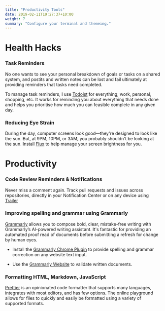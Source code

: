 ```yaml
---
title: "Productivity Tools"
date: 2019-02-11T19:27:37+10:00
weight: 7
summary: "Configure your terminal and themeing."
---
```


# Health Hacks

### Task Reminders

No one wants to see your personal breakdown of goals or tasks on a shared system, and postits and written notes can be lost and fail ultimately at providing reminders that tasks need completed.

To manage task reminders, I use [Todoist](https://todoist.com/app) for everything; work, personal, shopping, etc. It works for reminding you about everything that needs done and helps you prioritise how much you can feasible complete in any given day.

### Reducing Eye Strain

During the day, computer screens look good—they're designed to look like the sun. But, at 9PM, 10PM, or 3AM, you probably shouldn't be looking at the sun. Install [Flux](https://justgetflux.com/) to help manage your screen brightness for you.

# Productivity

### Code Review Reminders & Notifications

Never miss a comment again. Track pull requests and issues across repositories, directly in your Notification Center or on any device using [Trailer](http://ptsochantaris.github.io/trailer/)

### Improving spelling and grammar using Grammarly

[Grammarly](https://www.grammarly.com) allows you to compose bold, clear, mistake-free writing with Grammarly’s AI-powered writing assistant. It's fantastic for providing an automated proof read of documents before submitting a refresh for change by human eyes.

- Install the [Grammarly Chrome Plugin](https://chrome.google.com/webstore/detail/grammarly-for-chrome/kbfnbcaeplbcioakkpcpgfkobkghlhen?hl=en) to provide spelling and grammar correction on any website text input.

- Use the [Grammarly Website](https://app.grammarly.com/) to validate written documents.

### Formatting HTML, Markdown, JavaScript

[Prettier](https://prettier.io/playground) is an opinionated code formatter that supports many languages, integrates with most editors, and has few options. The online playground allows for files to quickly and easily be formatted using a variety of supported formats.
